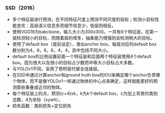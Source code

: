 ### SSD（2016）

- 多个特征层进行预测，在不同特征尺度上预测不同尺度的目标；检测小目标性能变优：高层语义信息多而细节信息少，低层则相反。
- 使用VGG16为bakcbone，输入大小为300x300。一共有6个特征层，在第一层检测较小的目标，而随着层的增多，抽象能力增强则会检测稍大的目标。
- 使用了default box（提前设定），类似anchor box。每层对应的default box数分别为4，6，6，6，4，4，其中包括不同大小。
- default box的比例设置前面一个特征层和后面两个特征层使用4个default box。因为很大以及很小的目标占少数而中等大小目标占大多数。
- 与YOLOv1不同，采用了卷积层代替全连接层。
- 在SSD中通过计算anchor和ground truth box的IOU来确定哪个anchor负责哪个物体，而不是像YOLOv1一样通过物体的中心点来确定，这样就能更好的预测那些重叠或近邻的物体。
- 每个特征层上的点，预测(c+4)xk，k为k个default box，c为加上背景的类别总数，4为坐标（xywh）。
- 损失函数：类别损失+定位损失


